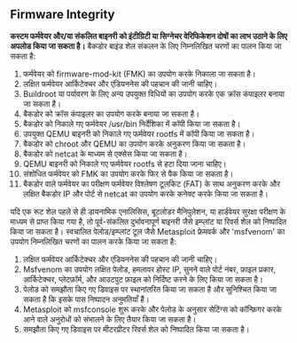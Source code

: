 ## Firmware Integrity

**कस्टम फर्मवेयर और/या संकलित बाइनरी को इंटीग्रिटी या सिग्नेचर वेरिफिकेशन दोषों का लाभ उठाने के लिए अपलोड किया जा सकता है।** बैकडोर बाइंड शेल संकलन के लिए निम्नलिखित चरणों का पालन किया जा सकता है:

1. फर्मवेयर को firmware-mod-kit (FMK) का उपयोग करके निकाला जा सकता है।
2. लक्षित फर्मवेयर आर्किटेक्चर और एंडियननेस की पहचान की जानी चाहिए।
3. Buildroot या पर्यावरण के लिए अन्य उपयुक्त विधियों का उपयोग करके एक क्रॉस कंपाइलर बनाया जा सकता है।
4. बैकडोर को क्रॉस कंपाइलर का उपयोग करके बनाया जा सकता है।
5. बैकडोर को निकाले गए फर्मवेयर /usr/bin निर्देशिका में कॉपी किया जा सकता है।
6. उपयुक्त QEMU बाइनरी को निकाले गए फर्मवेयर rootfs में कॉपी किया जा सकता है।
7. बैकडोर को chroot और QEMU का उपयोग करके अनुकरण किया जा सकता है।
8. बैकडोर को netcat के माध्यम से एक्सेस किया जा सकता है।
9. QEMU बाइनरी को निकाले गए फर्मवेयर rootfs से हटा दिया जाना चाहिए।
10. संशोधित फर्मवेयर को FMK का उपयोग करके फिर से पैक किया जा सकता है।
11. बैकडोर वाले फर्मवेयर का परीक्षण फर्मवेयर विश्लेषण टूलकिट (FAT) के साथ अनुकरण करके और लक्षित बैकडोर IP और पोर्ट से netcat का उपयोग करके कनेक्ट करके किया जा सकता है।

यदि एक रूट शेल पहले से ही डायनामिक एनालिसिस, बूटलोडर मैनिपुलेशन, या हार्डवेयर सुरक्षा परीक्षण के माध्यम से प्राप्त किया गया है, तो पूर्व-संकलित दुर्भावनापूर्ण बाइनरी जैसे इम्प्लांट या रिवर्स शेल को निष्पादित किया जा सकता है। स्वचालित पेलोड/इम्प्लांट टूल जैसे Metasploit फ्रेमवर्क और 'msfvenom' का उपयोग निम्नलिखित चरणों का पालन करके किया जा सकता है:

1. लक्षित फर्मवेयर आर्किटेक्चर और एंडियननेस की पहचान की जानी चाहिए।
2. Msfvenom का उपयोग लक्षित पेलोड, हमलावर होस्ट IP, सुनने वाले पोर्ट नंबर, फ़ाइल प्रकार, आर्किटेक्चर, प्लेटफ़ॉर्म, और आउटपुट फ़ाइल को निर्दिष्ट करने के लिए किया जा सकता है।
3. पेलोड को समझौता किए गए डिवाइस पर स्थानांतरित किया जा सकता है और सुनिश्चित किया जा सकता है कि इसके पास निष्पादन अनुमतियाँ हैं।
4. Metasploit को msfconsole शुरू करके और पेलोड के अनुसार सेटिंग्स को कॉन्फ़िगर करके आने वाले अनुरोधों को संभालने के लिए तैयार किया जा सकता है।
5. समझौता किए गए डिवाइस पर मीटरप्रीटर रिवर्स शेल को निष्पादित किया जा सकता है।
